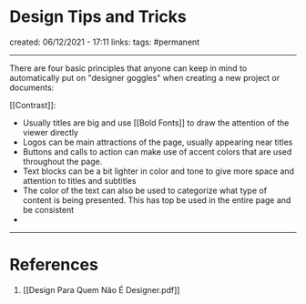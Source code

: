 # Design Tips and Tricks
created: 06/12/2021 - 17:11
links:
tags: #permanent

---

There are four basic principles that anyone can keep in mind to automatically put on "designer goggles" when creating a new project or documents:

[[Contrast]]:
- Usually titles are big and use [[Bold Fonts]] to draw the attention of the viewer directly
- Logos can be main attractions of the page, usually appearing near titles
- Buttons and calls to action can make use of accent colors that are used throughout the page.
- Text blocks can be a bit lighter in color and tone to give more space and attention to titles and subtitles
- The color of the text can also be used to categorize what type of content is being presented. This has top be used in the entire page and be consistent
- 

---

# References
1. [[Design Para Quem Não É Designer.pdf]]